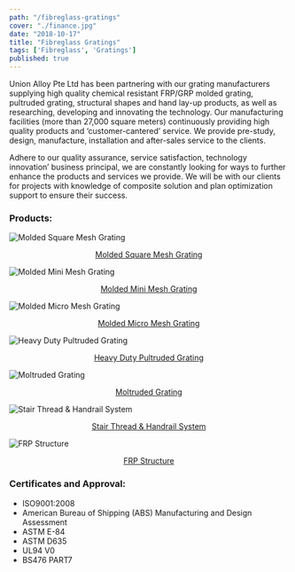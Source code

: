 ```yaml
---
path: "/fibreglass-gratings"
cover: "./finance.jpg"
date: "2018-10-17"
title: "Fibreglass Gratings"
tags: ['Fibreglass', 'Gratings']
published: true
---
```

Union Alloy Pte Ltd has been partnering with our grating manufacturers supplying high quality chemical resistant FRP/GRP molded grating, pultruded grating, structural shapes and hand lay-up products, as well as researching, developing and innovating the technology. Our manufacturing facilities (more than 27,000 square meters) continuously providing high quality products and ‘customer-cantered’ service. We provide pre-study, design, manufacture, installation and after-sales service to the clients.

Adhere to our quality assurance, service satisfaction, technology innovation’ business principal, we are constantly looking for ways to further enhance the products and services we provide. We will be with our clients for projects with knowledge of composite solution and plan optimization support to ensure their success.

### Products:

![Molded Square Mesh Grating](/img/image4.png#center "Molded Square Mesh Grating")
<p style="text-align: center;"><ins>Molded Square Mesh Grating</ins></p>

![Molded Mini Mesh Grating](/img/image5.png#center "Molded Mini Mesh Grating")
<p style="text-align: center;"><ins>Molded Mini Mesh Grating</ins></p>

![Molded Micro Mesh Grating](/img/image3.png#center "Molded Micro Mesh Grating")
<p style="text-align: center;"><ins>Molded Micro Mesh Grating</ins></p>

![Heavy Duty Pultruded Grating](/img/image7.png#center "Heavy Duty Pultruded Grating")
<p style="text-align: center;"><ins>Heavy Duty Pultruded Grating</ins></p>

![Moltruded Grating](/img/image6.png#center "Moltruded Grating")
<p style="text-align: center;"><ins>Moltruded Grating</ins></p>

![Stair Thread & Handrail System](/img/image2.png#center "Stair Thread & Handrail System")
<p style="text-align: center;"><ins>Stair Thread & Handrail System</ins></p>

![FRP Structure](/img/image1.png#center "FRP Structure")
<p style="text-align: center;"><ins>FRP Structure</ins></p>

### Certificates and Approval:
- ISO9001:2008
- American Bureau of Shipping (ABS) Manufacturing and Design Assessment
- ASTM E-84
- ASTM D635
- UL94 V0
- BS476 PART7